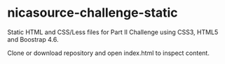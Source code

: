 # nicasource-challenge-static

Static HTML and CSS/Less files for Part II Challenge using CSS3, HTML5 and Boostrap 4.6.

Clone or download repository and open index.html to inspect content.
